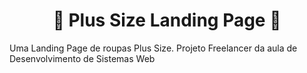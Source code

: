 

<h1 align="center">👚 Plus Size Landing Page 👚</h1>
<p>Uma Landing Page de roupas Plus Size. Projeto Freelancer da aula de Desenvolvimento de Sistemas Web</p>
